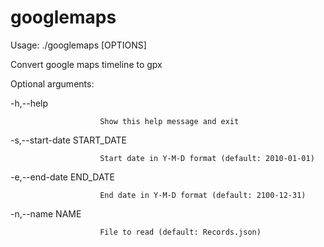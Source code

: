 # googlemaps

Usage:
 ./googlemaps [OPTIONS]

Convert google maps timeline to gpx

Optional arguments:

  -h,--help             
  
                        Show this help message and exit
  
  -s,--start-date START_DATE
  
                        Start date in Y-M-D format (default: 2010-01-01)
  -e,--end-date END_DATE
  
                        End date in Y-M-D format (default: 2100-12-31)
                        
  -n,--name NAME        
  
                        File to read (default: Records.json)
